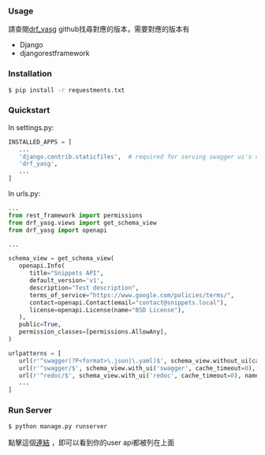 ### Usage

請查閱[drf_yasg](https://github.com/axnsan12/drf-yasgt/) github找尋對應的版本，需要對應的版本有
* Django
* djangorestframework


### Installation
```cmd
$ pip install -r requestments.txt
```


### Quickstart
In settings.py:
```python
INSTALLED_APPS = [
   ...
   'django.contrib.staticfiles',  # required for serving swagger ui's css/js files
   'drf_yasg',
   ...
]
```

In urls.py:
```python
...
from rest_framework import permissions
from drf_yasg.views import get_schema_view
from drf_yasg import openapi

...

schema_view = get_schema_view(
   openapi.Info(
      title="Snippets API",
      default_version='v1',
      description="Test description",
      terms_of_service="https://www.google.com/policies/terms/",
      contact=openapi.Contact(email="contact@snippets.local"),
      license=openapi.License(name="BSD License"),
   ),
   public=True,
   permission_classes=[permissions.AllowAny],
)

urlpatterns = [
   url(r'^swagger(?P<format>\.json|\.yaml)$', schema_view.without_ui(cache_timeout=0), name='schema-json'),
   url(r'^swagger/$', schema_view.with_ui('swagger', cache_timeout=0), name='schema-swagger-ui'),
   url(r'^redoc/$', schema_view.with_ui('redoc', cache_timeout=0), name='schema-redoc'),
   ...
]

```

### Run Server

```cmd
$ python manage.py runserver
```

點擊這個[連結](http://127.0.0.1:8000/swagger/) ，即可以看到你的user api都被列在上面